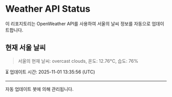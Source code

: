
# Weather API Status

이 리포지토리는 OpenWeather API를 사용하여 서울의 날씨 정보를 자동으로 업데이트합니다.

## 현재 서울 날씨
> 서울의 현재 날씨: overcast clouds, 온도: 12.76°C, 습도: 76%

⏳ 업데이트 시간: 2025-11-01 13:35:56 (UTC)

---
자동 업데이트 봇에 의해 관리됩니다.
